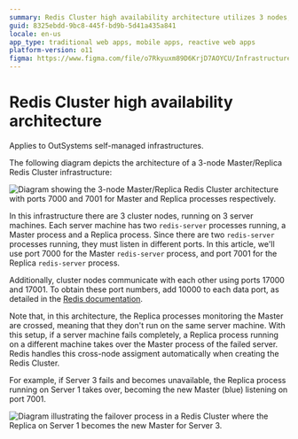 ```yaml
---
summary: Redis Cluster high availability architecture utilizes 3 nodes, 2 ports per node, and cross-node assignment for failover in case of server failure.
guid: 8325ebdd-9bc8-445f-bd9b-5d41a435a841
locale: en-us
app_type: traditional web apps, mobile apps, reactive web apps
platform-version: o11
figma: https://www.figma.com/file/o7Rkyuxm89D6KrjD7AOYCU/Infrastructure?node-id=1242:242
---
```


# Redis Cluster high availability architecture

<div class="info" markdown="1">

Applies to OutSystems self-managed infrastructures.
</div>

The following diagram depicts the architecture of a 3-node Master/Replica Redis Cluster infrastructure:

![Diagram showing the 3-node Master/Replica Redis Cluster architecture with ports 7000 and 7001 for Master and Replica processes respectively.](images/redis-arch-3-node-diag.png "Redis Cluster 3-Node Architecture Diagram")

In this infrastructure there are 3 cluster nodes, running on 3 server machines. Each server machine has two `redis-server` processes running, a Master process and a Replica process. Since there are two `redis-server` processes running, they must listen in different ports. In this article, we'll use port 7000 for the Master `redis-server` process, and port 7001 for the Replica `redis-server` process.

Additionally, cluster nodes communicate with each other using ports 17000 and 17001. To obtain these port numbers, add 10000 to each data port, as detailed in the [Redis documentation](https://redis.io/topics/cluster-tutorial).

Note that, in this architecture, the Replica processes monitoring the Master are crossed, meaning that they don't run on the same server machine. With this setup, if a server machine fails completely, a Replica process running on a different machine takes over the Master process of the failed server. Redis handles this cross-node assigment automatically when creating the Redis Cluster.

For example, if Server 3 fails and becomes unavailable, the Replica process running on Server 1 takes over, becoming the new Master (blue) listening on port 7001.

![Diagram illustrating the failover process in a Redis Cluster where the Replica on Server 1 becomes the new Master for Server 3.](images/redis-arch-3-node-failover-diag.png "Redis Cluster Failover Scenario Diagram")
